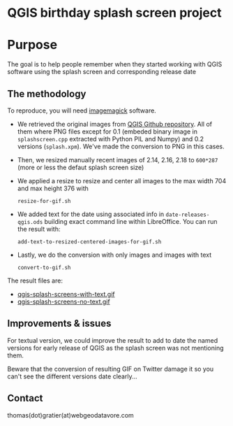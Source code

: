 # QGIS birthday splash screen project

# Purpose

The goal is to help people remember when they started working with QGIS software using the splash screen and corresponding release date

## The methodology

To reproduce, you will need [imagemagick](https://www.imagemagick.org) software.

* We retrieved the original images from [QGIS Github repository](http://github.com/qgis/QGIS). All of them where PNG files except for 0.1 (embeded binary image in `splashscreen.cpp` extracted with Python PIL and Numpy) and 0.2 versions (`splash.xpm`). We've made the conversion to PNG in this cases.
* Then, we resized manually recent images of 2.14, 2.16, 2.18 to `600*287` (more or less the defaut splash screen size)
* We applied a resize to resize and center all images to the max width 704 and max height 376 with

      resize-for-gif.sh

* We added text for the date using associated info in `date-releases-qgis.ods` building exact command line within LibreOffice. You can run the result with:

      add-text-to-resized-centered-images-for-gif.sh

* Lastly, we do the conversion with only images and images with text

      convert-to-gif.sh

The result files are:

* [qgis-splash-screens-with-text.gif](qgis-splash-screens-with-text.gif)
* [qgis-splash-screens-no-text.gif](qgis-splash-screens-no-text.gif)

## Improvements & issues

For textual version, we could improve the result to add to date the named versions for early release of QGIS as the splash screen was not mentioning them.

Beware that the conversion of resulting GIF on Twitter damage it so you can't see the different versions date clearly...

## Contact

thomas(dot)gratier(at)webgeodatavore.com
